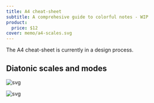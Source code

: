 ```yaml
---
title: A4 cheat-sheet
subtitle: A comprehesive guide to colorful notes - WIP
product:
  price: $12
cover: memo/a4-scales.svg
---
```


<script setup>
import drawScales from './scales.vue'
</script>

The A4 cheat-sheet is currently in a design process.

## Diatonic scales and modes

<chroma-keys chroma="111111111111" :letters="true" />

<draw-scales />
<svg-save svg="diatonic"/>

![svg](/media/memo/a4-scales.svg)

![svg](/media/memo/a4-circle.svg)
